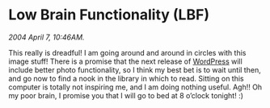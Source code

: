 Low Brain Functionality (LBF)
=============================

*2004 April 7, 10:46AM.*

This really is dreadful! I am going around and around in circles with this image stuff! There is a promise that the next release of [WordPress](http://wordpress.org/) will include better photo functionality, so I think my best bet is to wait until then, and go now to find a nook in the library in which to read. Sitting on this computer is totally not inspiring me, and I am doing nothing useful. Agh!! Oh my poor brain, I promise you that I will go to bed at 8 o’clock tonight! :)
